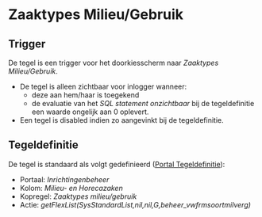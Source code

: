 # Zaaktypes Milieu/Gebruik

## Trigger

De tegel is een trigger voor het doorkiesscherm naar _Zaaktypes Milieu/Gebruik_.

- De tegel is alleen zichtbaar voor inlogger wanneer:
  - deze aan hem/haar is toegekend
  - de evaluatie van het _SQL statement onzichtbaar_ bij de tegeldefinitie een waarde ongelijk aan 0 oplevert.
- Een tegel is disabled indien zo aangevinkt bij de tegeldefinitie.

## Tegeldefinitie

De tegel is standaard als volgt gedefinieerd ([Portal Tegeldefinitie](../../../../instellen_inrichten/portaldefinitie/portal_tegel.md)):

- Portaal: _Inrichtingenbeheer_
- Kolom: _Milieu- en Horecazaken_
- Kopregel: _Zaaktypes milieu/gebruik_
- Actie: _getFlexList(SysStandardList,nil,nil,G,beheer_vwfrmsoortmilverg)_

